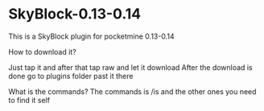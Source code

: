 # SkyBlock-0.13-0.14
This is a SkyBlock plugin for pocketmine 0.13-0.14

How to download it?

Just tap it and after that tap raw and let it download After the download is done go to plugins folder past it there

What is the commands? The commands is /is and the other ones you need to find it self
